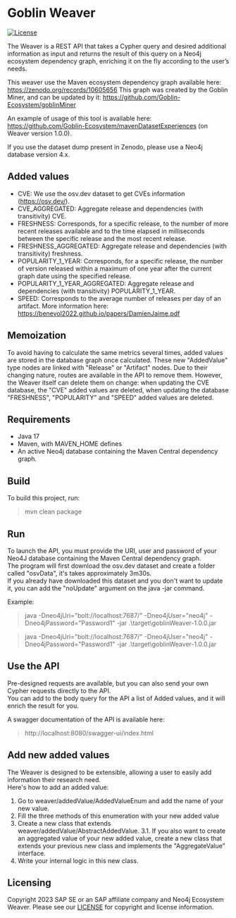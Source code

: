 # Goblin Weaver
[![License](https://img.shields.io/badge/license-Apache%202.0-blue.svg)](LICENSE.txt)

The Weaver is a REST API that takes a Cypher query and desired additional information as input and returns the result of this query on a Neo4j ecosystem dependency graph, enriching it on the fly according to the user’s needs.

This weaver use the Maven ecosystem dependency graph available here: https://zenodo.org/records/10605656
This graph was created by the Goblin Miner, and can be updated by it: https://github.com/Goblin-Ecosystem/goblinMiner

An example of usage of this tool is available here: https://github.com/Goblin-Ecosystem/mavenDatasetExperiences (on Weaver version 1.0.0).

If you use the dataset dump present in Zenodo, please use a Neo4j database version 4.x.

## Added values
- CVE: We use the osv.dev dataset to get CVEs information (https://osv.dev/).
- CVE_AGGREGATED: Aggregate release and dependencies (with transitivity) CVE.
- FRESHNESS: Corresponds, for a specific release, to the number of more recent releases available and to the time elapsed in milliseconds between the specific release and the most recent release.
- FRESHNESS_AGGREGATED: Aggregate release and dependencies (with transitivity) freshness.
- POPULARITY_1_YEAR: Corresponds, for a specific release, the number of version released within a maximum of one year after the current graph date using the specified release.
- POPULARITY_1_YEAR_AGGREGATED: Aggregate release and dependencies (with transitivity) POPULARITY_1_YEAR.
- SPEED: Corresponds to the average number of releases per day of an artifact. More information here: https://benevol2022.github.io/papers/DamienJaime.pdf

## Memoization
To avoid having to calculate the same metrics several times, added values are stored in the database graph once calculated.
These new "AddedValue" type nodes are linked with "Release" or "Artifact" nodes.
Due to their changing nature, routes are available in the API to remove them.
However, the Weaver itself can delete them on change: when updating the CVE database, the "CVE" added values are deleted, when updating the database "FRESHNESS", "POPULARITY" and "SPEED" added values are deleted.

## Requirements
- Java 17
- Maven, with MAVEN_HOME defines
- An active Neo4j database containing the Maven Central dependency graph.

## Build
To build this project, run:
> mvn clean package

## Run
To launch the API, you must provide the URI, user and password of your Neo4J database containing the Maven Central dependency graph.  
The program will first download the osv.dev dataset and create a folder called "osvData", it's takes approximately 3m30s.  
If you already have downloaded this dataset and you don't want to update it, you can add the "noUpdate" argument on the java -jar command.

Example:
> java -Dneo4jUri="bolt://localhost:7687/" -Dneo4jUser="neo4j" -Dneo4jPassword="Password1" -jar .\target\goblinWeaver-1.0.0.jar


> java -Dneo4jUri="bolt://localhost:7687/" -Dneo4jUser="neo4j" -Dneo4jPassword="Password1" -jar .\target\goblinWeaver-1.0.0.jar

## Use the API
Pre-designed requests are available, but you can also send your own Cypher requests directly to the API.  
You can add to the body query for the API a list of Added values, and it will enrich the result for you.

A swagger documentation of the API is available here:
> http://localhost:8080/swagger-ui/index.html

## Add new added values
The Weaver is designed to be extensible, allowing a user to easily add information their research need.  
Here's how to add an added value:
1. Go to weaver/addedValue/AddedValueEnum and add the name of your new value.
2. Fill the three methods of this enumeration with your new added value
3. Create a new class that extends weaver/addedValue/AbstractAddedValue.
   3.1. If you also want to create an aggregated value of your new added value, create a new class that extends your previous new class and implements the "AggregateValue" interface.
4. Write your internal logic in this new class.

## Licensing
Copyright 2023 SAP SE or an SAP affiliate company and Neo4j Ecosystem Weaver. Please see our [LICENSE](LICENSE) for copyright and license information.
